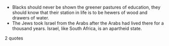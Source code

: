  - Blacks should never be shown the greener pastures of education, they should know that their station in life is to be hewers of wood and drawers of water.
 - The Jews took Israel from the Arabs after the Arabs had lived there for a thousand years. Israel, like South Africa, is an apartheid state.

2 quotes